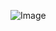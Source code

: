   ![Image](https://github.com/user-attachments/assets/31cb2943-d78c-4c39-8a40-d17604942228)
  
  
   
  
  
